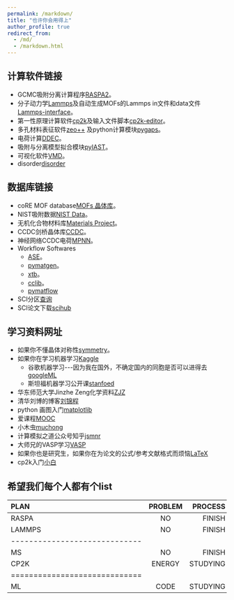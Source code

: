 ```yaml
---
permalink: /markdown/
title: "也许你会用得上"
author_profile: true
redirect_from: 
  - /md/
  - /markdown.html
---
```


## 计算软件链接          

* GCMC吸附分离计算程序[RASPA2](https://github.com/iRASPA/RASPA2 "Make by David")。             
* 分子动力学[Lammps](https://lammps.sandia.gov/ "Lammps")及自动生成MOFs的Lammps in文件和data文件[Lammps-interface](https://github.com/peteboyd/lammps_interface/ "Lammps-interface")。                          
* 第一性原理计算软件[cp2k](https://www.cp2k.org/ "cp2k")及输入文件脚本[cp2k-editor](https://github.com/avishart/CP2K_Editor/ "cp2k-editor")。               
* 多孔材料表征软件[zeo++](http://www.zeoplusplus.org/ "zeo++") 及python计算模块[pygaps](https://pygaps.readthedocs.io/en/master/ "pygaps")。            
* 电荷计算[DDEC](https://sourceforge.net/projects/ddec/ "DDEC")。              
* 吸附与分离模型拟合模块[pyIAST](https://github.com/CorySimon/pyIAST/ "pyIAST")。                      
* 可视化软件[VMD](https://www.ks.uiuc.edu/Research/vmd/ "VMD")。      
* disorder[disorder](https://github.com/jichunlian/disorder "disorder")      

## 数据库链接          

* coRE MOF database[MOFs 晶体库](https://zenodo.org/record/3677685#.X8uDkrniuUl "2019coRE MOF")。            
* NIST吸附数据[NIST Data](https://adsorption.nist.gov/index.php#home "Adsorption data")。          
* 无机化合物材料库[Materials Project](https://materialsproject.org/ "Materials project")。                   
* CCDC剑桥晶体库[CCDC](https://www.ccdc.cam.ac.uk/ "CCDC")。                  
* 神经网络CCDC电荷[MPNN](https://github.com/SimonEnsemble/mpn_charges "MPNN")。                  
* Workflow Softwares     
  * [ASE](https://wiki.fysik.dtu.dk/ase/index.html "ase")。                  
  * [pymatgen](https://pymatgen.org/ "pymatgen")。                  
  * [xtb](https://xtb-docs.readthedocs.io/en/latest/contents.html "xtb")。                  
  * [cclib](https://cclib.github.io/ "cclib")。  
  * [pymatflow](https://pymatflow.readthedocs.io/en/latest/index.html "pymatflow")
* SCI分区[查询](http://www.letpub.com.cn/index.php?page=journalapp&view=search "SCI")     
* SCI论文下载[scihub](https://tool.yovisun.com/scihub/ "scihub")       
  
## 学习资料网址          

* 如果你不懂晶体对称性[symmetry](http://xrayweb.chem.ou.edu/notes/symmetry.html#crystal "symmetry")。       
* 如果你在学习机器学习[Kaggle](https://www.kaggle.com/ "ML")           
  * 谷歌机器学习---因为我在国外，不确定国内的同胞是否可以进得去[googleML](https://developers.google.com/machine-learning/crash-course "googleML")       
  * 斯坦福机器学习公开课[stanfoed](https://www.coursera.org/learn/machine-learning? "ML")
* 华东师范大学Jinzhe Zeng化学资料[ZJZ](https://njzjz.win/2019/03/04/ecnuchemistry/menu/ "ZJZ")         
* 清华刘博的博客[刘锦程](http://blog.wangruixing.cn/ "LJC")
* python 画图入门[matplotlib](https://blog.csdn.net/Datawhale/article/details/109302260 "FIGTURE")
* 爱课程[MOOC](https://www.icourse163.org/university/icourse/#/c "MOOC")      
* 小木虫[muchong](http://muchong.com/ "MUCHONG")        
* 计算模拟之道公众号知乎[jsmnr](https://www.zhihu.com/people/jsmnzd/posts "jsmnr")       
* 大师兄的VASP学习[VASP](https://www.bigbrosci.com/ "dashixion")        
* 如果你也是研究生，如果你在为论文的公式/参考文献格式而烦恼[LaTeX](https://www.tablesgenerator.com/latex_tables "LaTex")        
* cp2k入门[小白](https://www.cnblogs.com/Shine-JK/p/10988556.html "xiaobai")       


## 希望我们每个人都有个list             


| PLAN    | PROBLEM | PROCESS |
|:--------|:-------:|--------:|
| RASPA   | NO      | FINISH  |
| LAMMPS  | NO      | FINISH  |
|-----------------------------|
| MS      | NO      | FINISH  |
| CP2K    | ENERGY  |STUDYING |
|=============================|
| ML      | CODE    |STUDYING |


